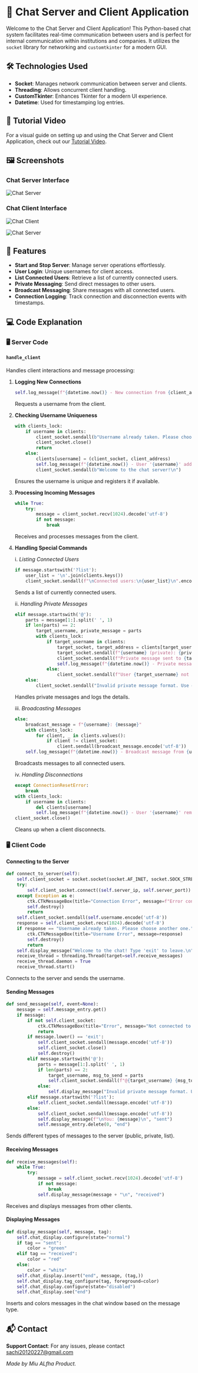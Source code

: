 # 🚀 Chat Server and Client Application

Welcome to the Chat Server and Client Application! This Python-based chat system facilitates real-time communication between users and is perfect for internal communication within institutions and companies. It utilizes the `socket` library for networking and `customtkinter` for a modern GUI.

## 🛠 Technologies Used

- **Socket**: Manages network communication between server and clients.
- **Threading**: Allows concurrent client handling.
- **CustomTkinter**: Enhances Tkinter for a modern UI experience.
- **Datetime**: Used for timestamping log entries.

## 🎥 Tutorial Video

For a visual guide on setting up and using the Chat Server and Client Application, check out our [Tutorial Video](#).

## 🖼 Screenshots

### Chat Server Interface

![Chat Server](server.png)

### Chat Client Interface

![Chat Client](image.png)

![Chat Server](chat.png)

## 🌟 Features

- **Start and Stop Server**: Manage server operations effortlessly.
- **User Login**: Unique usernames for client access.
- **List Connected Users**: Retrieve a list of currently connected users.
- **Private Messaging**: Send direct messages to other users.
- **Broadcast Messaging**: Share messages with all connected users.
- **Connection Logging**: Track connection and disconnection events with timestamps.

## 💻 Code Explanation

### 🖥️ Server Code

#### `handle_client`

Handles client interactions and message processing:

1. **Logging New Connections**
   ```python
   self.log_message(f"{datetime.now()} - New connection from {client_address}")
   ```
   Requests a username from the client.

2. **Checking Username Uniqueness**
   ```python
   with clients_lock:
       if username in clients:
           client_socket.sendall(b"Username already taken. Please choose another one.\n")
           client_socket.close()
           return
       else:
           clients[username] = (client_socket, client_address)
           self.log_message(f"{datetime.now()} - User '{username}' added.")
           client_socket.sendall(b"Welcome to the chat server!\n")
   ```
   Ensures the username is unique and registers it if available.

3. **Processing Incoming Messages**
   ```python
   while True:
       try:
           message = client_socket.recv(1024).decode('utf-8')
           if not message:
               break
   ```
   Receives and processes messages from the client.

4. **Handling Special Commands**

   i. *Listing Connected Users*
   ```python
   if message.startswith('?list'):
       user_list = '\n'.join(clients.keys())
       client_socket.sendall(f"\nConnected users:\n{user_list}\n".encode('utf-8'))
   ```
   Sends a list of currently connected users.

   ii. *Handling Private Messages*
   ```python
   elif message.startswith('@'):
       parts = message[1:].split(' ', 1)
       if len(parts) == 2:
           target_username, private_message = parts
           with clients_lock:
               if target_username in clients:
                   target_socket, target_address = clients[target_username]
                   target_socket.sendall(f"{username} (private): {private_message}".encode('utf-8'))
                   client_socket.sendall(f"Private message sent to {target_username}\n".encode('utf-8'))
                   self.log_message(f"{datetime.now()} - Private message sent from {username}: {client_address}/{client_address[1]} to {target_username}: {target_address}/{target_address[1]}")
               else:
                   client_socket.sendall(f"User {target_username} not found".encode('utf-8'))
       else:
           client_socket.sendall("Invalid private message format. Use @username message".encode('utf-8'))
   ```
   Handles private messages and logs the details.

   iii. *Broadcasting Messages*
   ```python
   else:
       broadcast_message = f"{username}: {message}"
       with clients_lock:
           for client, _ in clients.values():
               if client != client_socket:
                   client.sendall(broadcast_message.encode('utf-8'))
       self.log_message(f"{datetime.now()} - Broadcast message from {username}: {message}")
   ```
   Broadcasts messages to all connected users.

   iv. *Handling Disconnections*
   ```python
   except ConnectionResetError:
       break
   with clients_lock:
       if username in clients:
           del clients[username]
           self.log_message(f"{datetime.now()} - User '{username}' removed.")
   client_socket.close()
   ```
   Cleans up when a client disconnects.

### 🖥️ Client Code

#### Connecting to the Server
```python
def connect_to_server(self):
    self.client_socket = socket.socket(socket.AF_INET, socket.SOCK_STREAM)
    try:
        self.client_socket.connect((self.server_ip, self.server_port))
    except Exception as e:
        ctk.CTkMessageBox(title="Connection Error", message=f"Error connecting to server: {e}")
        self.destroy()
        return
    self.client_socket.sendall(self.username.encode('utf-8'))
    response = self.client_socket.recv(1024).decode('utf-8')
    if response == "Username already taken. Please choose another one.":
        ctk.CTkMessageBox(title="Username Error", message=response)
        self.destroy()
        return
    self.display_message("Welcome to the chat! Type 'exit' to leave.\n" + "="*40 + "\n", "received")
    receive_thread = threading.Thread(target=self.receive_messages)
    receive_thread.daemon = True
    receive_thread.start()
```
Connects to the server and sends the username.

#### Sending Messages
```python
def send_message(self, event=None):
    message = self.message_entry.get()
    if message:
        if not self.client_socket:
            ctk.CTkMessageBox(title="Error", message="Not connected to server.")
            return
        if message.lower() == 'exit':
            self.client_socket.sendall(message.encode('utf-8'))
            self.client_socket.close()
            self.destroy()
        elif message.startswith('@'):
            parts = message[1:].split(' ', 1)
            if len(parts) == 2:
                target_username, msg_to_send = parts
                self.client_socket.sendall(f"@{target_username} {msg_to_send}".encode('utf-8'))
            else:
                self.display_message("Invalid private message format. Use @username message\n", "received")
        elif message.startswith('?list'):
            self.client_socket.sendall(message.encode('utf-8'))
        else:
            self.client_socket.sendall(message.encode('utf-8'))
            self.display_message(f"\nYou: {message}\n", "sent")
            self.message_entry.delete(0, "end")
```
Sends different types of messages to the server (public, private, list).

#### Receiving Messages
```python
def receive_messages(self):
    while True:
        try:
            message = self.client_socket.recv(1024).decode('utf-8')
            if not message:
                break
            self.display_message(message + "\n", "received")
```
Receives and displays messages from other clients.

#### Displaying Messages
```python
def display_message(self, message, tag):
    self.chat_display.configure(state="normal")
    if tag == "sent":
        color = "green"
    elif tag == "received":
        color = "red"
    else:
        color = "white"
    self.chat_display.insert("end", message, (tag,))
    self.chat_display.tag_configure(tag, foreground=color)
    self.chat_display.configure(state="disabled")
    self.chat_display.see("end")
```
Inserts and colors messages in the chat window based on the message type.

## 📬 Contact

**Support Contact**: For any issues, please contact [sachi20120227@gmail.com](mailto:sachi20120227@gmail.com)

*Made by Miu ALfha Product.*

